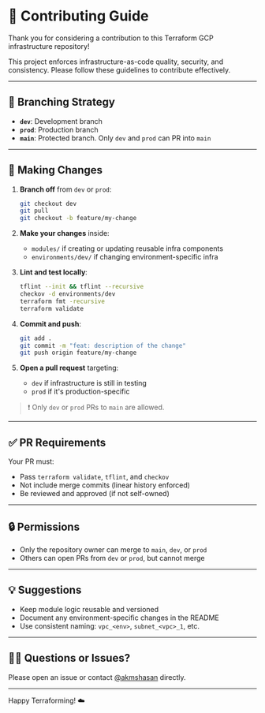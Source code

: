 # 🤝 Contributing Guide

Thank you for considering a contribution to this Terraform GCP infrastructure repository!

This project enforces infrastructure-as-code quality, security, and consistency. Please follow these guidelines to contribute effectively.

---

## 🧱 Branching Strategy

* **`dev`**: Development branch
* **`prod`**: Production branch
* **`main`**: Protected branch. Only `dev` and `prod` can PR into `main`

---

## 🔧 Making Changes

1. **Branch off** from `dev` or `prod`:

   ```bash
   git checkout dev
   git pull
   git checkout -b feature/my-change
   ```

2. **Make your changes** inside:

   * `modules/` if creating or updating reusable infra components
   * `environments/dev/` if changing environment-specific infra

3. **Lint and test locally**:

   ```bash
   tflint --init && tflint --recursive
   checkov -d environments/dev
   terraform fmt -recursive
   terraform validate
   ```

4. **Commit and push**:

   ```bash
   git add .
   git commit -m "feat: description of the change"
   git push origin feature/my-change
   ```

5. **Open a pull request** targeting:

   * `dev` if infrastructure is still in testing
   * `prod` if it's production-specific

> ❗ Only `dev` or `prod` PRs to `main` are allowed.

---

## ✅ PR Requirements

Your PR must:

* Pass `terraform validate`, `tflint`, and `checkov`
* Not include merge commits (linear history enforced)
* Be reviewed and approved (if not self-owned)

---

## 🔒 Permissions

* Only the repository owner can merge to `main`, `dev`, or `prod`
* Others can open PRs from `dev` or `prod`, but cannot merge

---

## 💡 Suggestions

* Keep module logic reusable and versioned
* Document any environment-specific changes in the README
* Use consistent naming: `vpc_<env>`, `subnet_<vpc>_1`, etc.

---

## 🙋‍♀️ Questions or Issues?

Please open an issue or contact [@akmshasan](https://github.com/akmshasan) directly.

---

Happy Terraforming! ☁️
